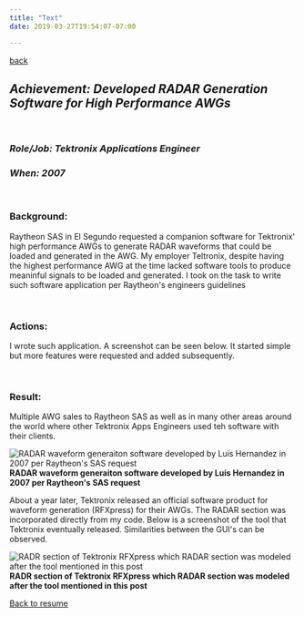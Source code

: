 ```yaml
---
title: "Text"
date: 2019-03-27T19:54:07-07:00

---
```


[back](/resume)
## ***Achievement: Developed RADAR Generation Software for High Performance AWGs*** 
<p><br/></p>

### ***Role/Job: Tektronix Applications Engineer***
### ***When: 2007***
<p><br/></p>
  
### Background:
Raytheon SAS in El Segundo requested a companion software for Tektronix' high performance AWGs to generate RADAR waveforms that could be loaded and generated in the AWG. My employer Teltronix, despite having the highest performance AWG at the time lacked software tools to produce meaninful signals to be loaded and generated. I took on the task to write such software application per Raytheon's engineers guidelines  <p><br/></p>
  
### Actions:
I wrote such application. A screenshot can be seen below. It started simple but more features were requested and added subsequently.<p><br/></p>

### Result:  
Multiple AWG sales to Raytheon SAS as well as in many other areas around the world where other Tektronix Apps Engineers used teh software with their clients. 

![RADAR waveform generaiton software developed by Luis Hernandez in 2007 per Raytheon's SAS request](/img/RADAR-Wav-Gen.png)
**RADAR waveform generaiton software developed by Luis Hernandez in 2007 per Raytheon's SAS request**

About a year later, Tektronix released an official software product for waveform generation (RFXpress) for their AWGs. The RADAR section was incorporated directly from my code. Below is a screenshot of the tool that Tektronix eventually released. Similarities between the GUI's can be observed.


![RADR section of Tektronix RFXpress which RADAR section was modeled after the tool mentioned in this post](/img/RFXpress.png)
**RADR section of Tektronix RFXpress which RADAR section was modeled after the tool mentioned in this post**

[Back to resume](/resume) 